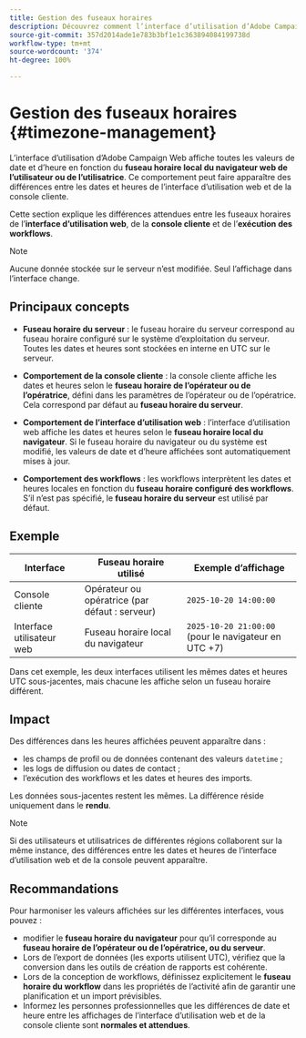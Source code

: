 ```yaml
---
title: Gestion des fuseaux horaires
description: Découvrez comment l’interface d’utilisation d’Adobe Campaign Web affiche les valeurs de date et d’heure en fonction du fuseau horaire du navigateur, de l’opérateur ou de l’opératrice, du workflow et du serveur.
source-git-commit: 357d2014ade1e783b3bf1e1c363894084199738d
workflow-type: tm+mt
source-wordcount: '374'
ht-degree: 100%

---
```


# Gestion des fuseaux horaires {#timezone-management}

L’interface d’utilisation d’Adobe Campaign Web affiche toutes les valeurs de date et d’heure en fonction du **fuseau horaire local du navigateur web de l’utilisateur ou de l’utilisatrice**. Ce comportement peut faire apparaître des différences entre les dates et heures de l’interface d’utilisation web et de la console cliente.

Cette section explique les différences attendues entre les fuseaux horaires de l’**interface d’utilisation web**, de la **console cliente** et de l’**exécution des workflows**.

>[!NOTE]
>
>Aucune donnée stockée sur le serveur n’est modifiée. Seul l’affichage dans l’interface change.

## Principaux concepts

* **Fuseau horaire du serveur** : le fuseau horaire du serveur correspond au fuseau horaire configuré sur le système d’exploitation du serveur. Toutes les dates et heures sont stockées en interne en UTC sur le serveur.

* **Comportement de la console cliente** : la console cliente affiche les dates et heures selon le **fuseau horaire de l’opérateur ou de l’opératrice**, défini dans les paramètres de l’opérateur ou de l’opératrice. Cela correspond par défaut au **fuseau horaire du serveur**.

* **Comportement de l’interface d’utilisation web** : l’interface d’utilisation web affiche les dates et heures selon le **fuseau horaire local du navigateur**. Si le fuseau horaire du navigateur ou du système est modifié, les valeurs de date et d’heure affichées sont automatiquement mises à jour.

* **Comportement des workflows** : les workflows interprètent les dates et heures locales en fonction du **fuseau horaire configuré des workflows**. S’il n’est pas spécifié, le **fuseau horaire du serveur** est utilisé par défaut.

## Exemple

| Interface | Fuseau horaire utilisé | Exemple d’affichage |
|------------|----------------|-----------------|
| Console cliente | Opérateur ou opératrice (par défaut : serveur) | `2025-10-20 14:00:00` |
| Interface utilisateur web | Fuseau horaire local du navigateur | `2025-10-20 21:00:00` (pour le navigateur en UTC +7) |

Dans cet exemple, les deux interfaces utilisent les mêmes dates et heures UTC sous-jacentes, mais chacune les affiche selon un fuseau horaire différent.

## Impact

Des différences dans les heures affichées peuvent apparaître dans :

* les champs de profil ou de données contenant des valeurs `datetime` ;
* les logs de diffusion ou dates de contact ;
* l’exécution des workflows et les dates et heures des imports.

Les données sous-jacentes restent les mêmes. La différence réside uniquement dans le **rendu**.

>[!NOTE]
>
>Si des utilisateurs et utilisatrices de différentes régions collaborent sur la même instance, des différences entre les dates et heures de l’interface d’utilisation web et de la console peuvent apparaître.

## Recommandations

Pour harmoniser les valeurs affichées sur les différentes interfaces, vous pouvez :

* modifier le **fuseau horaire du navigateur** pour qu’il corresponde au **fuseau horaire de l’opérateur ou de l’opératrice, ou du serveur**.
* Lors de l’export de données (les exports utilisent UTC), vérifiez que la conversion dans les outils de création de rapports est cohérente.
* Lors de la conception de workflows, définissez explicitement le **fuseau horaire du workflow** dans les propriétés de l’activité afin de garantir une planification et un import prévisibles.
* Informez les personnes professionnelles que les différences de date et heure entre les affichages de l’interface d’utilisation web et de la console cliente sont **normales et attendues**.
